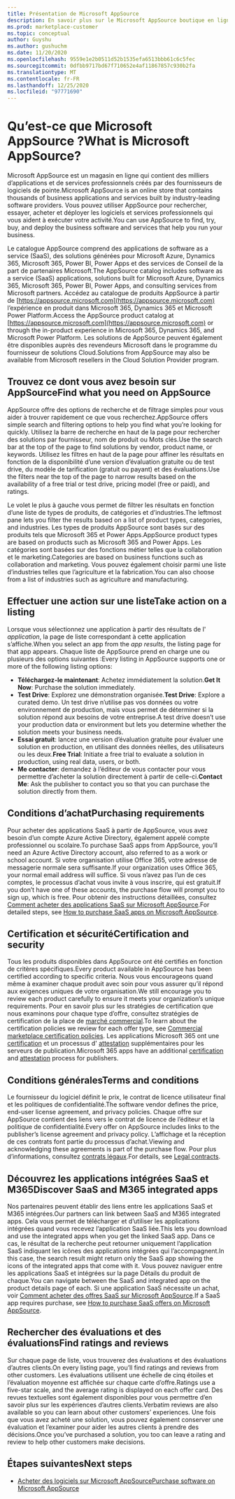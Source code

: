 ```yaml
---
title: Présentation de Microsoft AppSource
description: En savoir plus sur le Microsoft AppSource boutique en ligne et sur la recherche et le catalogue complet des logiciels et solutions.
ms.prod: marketplace-customer
ms.topic: conceptual
author: Guyshu
ms.author: gushuchm
ms.date: 11/20/2020
ms.openlocfilehash: 9559e1e2b0511d52b1535efa6513bbb61c6c5fec
ms.sourcegitcommit: 0dfbb9717bd67f710652e4af11867857c930b2fa
ms.translationtype: MT
ms.contentlocale: fr-FR
ms.lasthandoff: 12/25/2020
ms.locfileid: "97771690"
---
```

# <a name="what-is-microsoft-appsource"></a><span data-ttu-id="3b307-103">Qu’est-ce que Microsoft AppSource ?</span><span class="sxs-lookup"><span data-stu-id="3b307-103">What is Microsoft AppSource?</span></span>

<span data-ttu-id="3b307-104">Microsoft AppSource est un magasin en ligne qui contient des milliers d’applications et de services professionnels créés par des fournisseurs de logiciels de pointe.</span><span class="sxs-lookup"><span data-stu-id="3b307-104">Microsoft AppSource is an online store that contains thousands of business applications and services built by industry-leading software providers.</span></span> <span data-ttu-id="3b307-105">Vous pouvez utiliser AppSource pour rechercher, essayer, acheter et déployer les logiciels et services professionnels qui vous aident à exécuter votre activité.</span><span class="sxs-lookup"><span data-stu-id="3b307-105">You can use AppSource to find, try, buy, and deploy the business software and services that help you run your business.</span></span>

<span data-ttu-id="3b307-106">Le catalogue AppSource comprend des applications de software as a service (SaaS), des solutions générées pour Microsoft Azure, Dynamics 365, Microsoft 365, Power BI, Power Apps et des services de Conseil de la part de partenaires Microsoft.</span><span class="sxs-lookup"><span data-stu-id="3b307-106">The AppSource catalog includes software as a service (SaaS) applications, solutions built for Microsoft Azure, Dynamics 365, Microsoft 365, Power BI, Power Apps, and consulting services from Microsoft partners.</span></span> <span data-ttu-id="3b307-107">Accédez au catalogue de produits AppSource à partir de [https://appsource.microsoft.com](https://appsource.microsoft.com) l’expérience en produit dans Microsoft 365, Dynamics 365 et Microsoft Power Platform.</span><span class="sxs-lookup"><span data-stu-id="3b307-107">Access the AppSource product catalog at [https://appsource.microsoft.com](https://appsource.microsoft.com) or through the in-product experience in Microsoft 365, Dynamics 365, and Microsoft Power Platform.</span></span> <span data-ttu-id="3b307-108">Les solutions de AppSource peuvent également être disponibles auprès des revendeurs Microsoft dans le programme du fournisseur de solutions Cloud.</span><span class="sxs-lookup"><span data-stu-id="3b307-108">Solutions from AppSource may also be available from Microsoft resellers in the Cloud Solution Provider program.</span></span>

## <a name="find-what-you-need-on-appsource"></a><span data-ttu-id="3b307-109">Trouvez ce dont vous avez besoin sur AppSource</span><span class="sxs-lookup"><span data-stu-id="3b307-109">Find what you need on AppSource</span></span>

<span data-ttu-id="3b307-110">AppSource offre des options de recherche et de filtrage simples pour vous aider à trouver rapidement ce que vous recherchez.</span><span class="sxs-lookup"><span data-stu-id="3b307-110">AppSource offers simple search and filtering options to help you find what you’re looking for quickly.</span></span> <span data-ttu-id="3b307-111">Utilisez la barre de recherche en haut de la page pour rechercher des solutions par fournisseur, nom de produit ou Mots clés.</span><span class="sxs-lookup"><span data-stu-id="3b307-111">Use the search bar at the top of the page to find solutions by vendor, product name, or keywords.</span></span> <span data-ttu-id="3b307-112">Utilisez les filtres en haut de la page pour affiner les résultats en fonction de la disponibilité d’une version d’évaluation gratuite ou de test drive, du modèle de tarification (gratuit ou payant) et des évaluations.</span><span class="sxs-lookup"><span data-stu-id="3b307-112">Use the filters near the top of the page to narrow results based on the availability of a free trial or test drive, pricing model (free or paid), and ratings.</span></span>

<span data-ttu-id="3b307-113">Le volet le plus à gauche vous permet de filtrer les résultats en fonction d’une liste de types de produits, de catégories et d’industries.</span><span class="sxs-lookup"><span data-stu-id="3b307-113">The leftmost pane lets you filter the results based on a list of product types, categories, and industries.</span></span> <span data-ttu-id="3b307-114">Les types de produits AppSource sont basés sur des produits tels que Microsoft 365 et Power Apps.</span><span class="sxs-lookup"><span data-stu-id="3b307-114">AppSource product types are based on products such as Microsoft 365 and Power Apps.</span></span> <span data-ttu-id="3b307-115">Les catégories sont basées sur des fonctions métier telles que la collaboration et le marketing.</span><span class="sxs-lookup"><span data-stu-id="3b307-115">Categories are based on business functions such as collaboration and marketing.</span></span> <span data-ttu-id="3b307-116">Vous pouvez également choisir parmi une liste d’industries telles que l’agriculture et la fabrication.</span><span class="sxs-lookup"><span data-stu-id="3b307-116">You can also choose from a list of industries such as agriculture and manufacturing.</span></span>

## <a name="take-action-on-a-listing"></a><span data-ttu-id="3b307-117">Effectuer une action sur une liste</span><span class="sxs-lookup"><span data-stu-id="3b307-117">Take action on a listing</span></span>

<span data-ttu-id="3b307-118">Lorsque vous sélectionnez une application à partir des résultats de l' _application_, la page de liste correspondant à cette application s’affiche.</span><span class="sxs-lookup"><span data-stu-id="3b307-118">When you select an app from the _app results_, the listing page for that app appears.</span></span> <span data-ttu-id="3b307-119">Chaque liste de AppSource prend en charge une ou plusieurs des options suivantes :</span><span class="sxs-lookup"><span data-stu-id="3b307-119">Every listing in AppSource supports one or more of the following listing options:</span></span>

- <span data-ttu-id="3b307-120">**Téléchargez-le maintenant**: Achetez immédiatement la solution.</span><span class="sxs-lookup"><span data-stu-id="3b307-120">**Get It Now**: Purchase the solution immediately.</span></span>
- <span data-ttu-id="3b307-121">**Test Drive**: Explorez une démonstration organisée.</span><span class="sxs-lookup"><span data-stu-id="3b307-121">**Test Drive**: Explore a curated demo.</span></span> <span data-ttu-id="3b307-122">Un test drive n’utilise pas vos données ou votre environnement de production, mais vous permet de déterminer si la solution répond aux besoins de votre entreprise.</span><span class="sxs-lookup"><span data-stu-id="3b307-122">A test drive doesn’t use your production data or environment but lets you determine whether the solution meets your business needs.</span></span>
- <span data-ttu-id="3b307-123">**Essai gratuit**: lancez une version d’évaluation gratuite pour évaluer une solution en production, en utilisant des données réelles, des utilisateurs ou les deux.</span><span class="sxs-lookup"><span data-stu-id="3b307-123">**Free Trial**: Initiate a free trial to evaluate a solution in production, using real data, users, or both.</span></span>
- <span data-ttu-id="3b307-124">**Me contacter**: demandez à l’éditeur de vous contacter pour vous permettre d’acheter la solution directement à partir de celle-ci.</span><span class="sxs-lookup"><span data-stu-id="3b307-124">**Contact Me**: Ask the publisher to contact you so that you can purchase the solution directly from them.</span></span>

## <a name="purchasing-requirements"></a><span data-ttu-id="3b307-125">Conditions d’achat</span><span class="sxs-lookup"><span data-stu-id="3b307-125">Purchasing requirements</span></span>

<span data-ttu-id="3b307-126">Pour acheter des applications SaaS à partir de AppSource, vous avez besoin d’un compte Azure Active Directory, également appelé compte professionnel ou scolaire.</span><span class="sxs-lookup"><span data-stu-id="3b307-126">To purchase SaaS apps from AppSource, you’ll need an Azure Active Directory account, also referred to as a work or school account.</span></span> <span data-ttu-id="3b307-127">Si votre organisation utilise Office 365, votre adresse de messagerie normale sera suffisante.</span><span class="sxs-lookup"><span data-stu-id="3b307-127">If your organization uses Office 365, your normal email address will suffice.</span></span> <span data-ttu-id="3b307-128">Si vous n’avez pas l’un de ces comptes, le processus d’achat vous invite à vous inscrire, qui est gratuit.</span><span class="sxs-lookup"><span data-stu-id="3b307-128">If you don’t have one of these accounts, the purchase flow will prompt you to sign up, which is free.</span></span> <span data-ttu-id="3b307-129">Pour obtenir des instructions détaillées, consultez [Comment acheter des applications SaaS sur Microsoft AppSource](purchase-software-appsource.md).</span><span class="sxs-lookup"><span data-stu-id="3b307-129">For detailed steps, see [How to purchase SaaS apps on Microsoft AppSource](purchase-software-appsource.md).</span></span>

## <a name="certification-and-security"></a><span data-ttu-id="3b307-130">Certification et sécurité</span><span class="sxs-lookup"><span data-stu-id="3b307-130">Certification and security</span></span>

<span data-ttu-id="3b307-131">Tous les produits disponibles dans AppSource ont été certifiés en fonction de critères spécifiques.</span><span class="sxs-lookup"><span data-stu-id="3b307-131">Every product available in AppSource has been certified according to specific criteria.</span></span> <span data-ttu-id="3b307-132">Nous vous encourageons quand même à examiner chaque produit avec soin pour vous assurer qu’il répond aux exigences uniques de votre organisation.</span><span class="sxs-lookup"><span data-stu-id="3b307-132">We still encourage you to review each product carefully to ensure it meets your organization’s unique requirements.</span></span> <span data-ttu-id="3b307-133">Pour en savoir plus sur les stratégies de certification que nous examinons pour chaque type d’offre, consultez stratégies de certification de la place de [marché commercial](/legal/marketplace/certification-policies).</span><span class="sxs-lookup"><span data-stu-id="3b307-133">To learn about the certification policies we review for each offer type, see [Commercial marketplace certification policies](/legal/marketplace/certification-policies).</span></span> <span data-ttu-id="3b307-134">Les applications Microsoft 365 ont une [certification](/microsoft-365-app-certification/docs/enterprise-app-certification-guide) et un processus d' [attestation](/microsoft-365-app-certification/docs/enterprise-app-attestation-guide) supplémentaires pour les serveurs de publication.</span><span class="sxs-lookup"><span data-stu-id="3b307-134">Microsoft 365 apps have an additional [certification](/microsoft-365-app-certification/docs/enterprise-app-certification-guide) and [attestation](/microsoft-365-app-certification/docs/enterprise-app-attestation-guide) process for publishers.</span></span>

## <a name="terms-and-conditions"></a><span data-ttu-id="3b307-135">Conditions générales</span><span class="sxs-lookup"><span data-stu-id="3b307-135">Terms and conditions</span></span>

<span data-ttu-id="3b307-136">Le fournisseur du logiciel définit le prix, le contrat de licence utilisateur final et les politiques de confidentialité.</span><span class="sxs-lookup"><span data-stu-id="3b307-136">The software vendor defines the price, end-user license agreement, and privacy policies.</span></span> <span data-ttu-id="3b307-137">Chaque offre sur AppSource contient des liens vers le contrat de licence de l’éditeur et la politique de confidentialité.</span><span class="sxs-lookup"><span data-stu-id="3b307-137">Every offer on AppSource includes links to the publisher’s license agreement and privacy policy.</span></span> <span data-ttu-id="3b307-138">L’affichage et la réception de ces contrats font partie du processus d’achat.</span><span class="sxs-lookup"><span data-stu-id="3b307-138">Viewing and acknowledging these agreements is part of the purchase flow.</span></span> <span data-ttu-id="3b307-139">Pour plus d’informations, consultez [contrats légaux](legal-contracts.md).</span><span class="sxs-lookup"><span data-stu-id="3b307-139">For details, see [Legal contracts](legal-contracts.md).</span></span>

## <a name="discover-saas-and-m365-integrated-apps"></a><span data-ttu-id="3b307-140">Découvrez les applications intégrées SaaS et M365</span><span class="sxs-lookup"><span data-stu-id="3b307-140">Discover SaaS and M365 integrated apps</span></span>

<span data-ttu-id="3b307-141">Nos partenaires peuvent établir des liens entre les applications SaaS et M365 intégrées.</span><span class="sxs-lookup"><span data-stu-id="3b307-141">Our partners can link between SaaS and M365 integrated apps.</span></span> <span data-ttu-id="3b307-142">Cela vous permet de télécharger et d’utiliser les applications intégrées quand vous recevez l’application SaaS liée.</span><span class="sxs-lookup"><span data-stu-id="3b307-142">This lets you download and use the integrated apps when you get the linked SaaS app.</span></span> <span data-ttu-id="3b307-143">Dans ce cas, le résultat de la recherche peut retourner uniquement l’application SaaS indiquant les icônes des applications intégrées qui l’accompagnent.</span><span class="sxs-lookup"><span data-stu-id="3b307-143">In this case, the search result might return only the SaaS app showing the icons of the integrated apps that come with it.</span></span> <span data-ttu-id="3b307-144">Vous pouvez naviguer entre les applications SaaS et intégrées sur la page Détails du produit de chaque.</span><span class="sxs-lookup"><span data-stu-id="3b307-144">You can navigate between the SaaS and integrated app on the product details page of each.</span></span> <span data-ttu-id="3b307-145">Si une application SaaS nécessite un achat, voir [Comment acheter des offres SaaS sur Microsoft AppSource](purchase-software-appsource.md).</span><span class="sxs-lookup"><span data-stu-id="3b307-145">If a SaaS app requires purchase, see [How to purchase SaaS offers on Microsoft AppSource](purchase-software-appsource.md).</span></span>

## <a name="find-ratings-and-reviews"></a><span data-ttu-id="3b307-146">Rechercher des évaluations et des évaluations</span><span class="sxs-lookup"><span data-stu-id="3b307-146">Find ratings and reviews</span></span>

<span data-ttu-id="3b307-147">Sur chaque page de liste, vous trouverez des évaluations et des évaluations d’autres clients.</span><span class="sxs-lookup"><span data-stu-id="3b307-147">On every listing page, you’ll find ratings and reviews from other customers.</span></span> <span data-ttu-id="3b307-148">Les évaluations utilisent une échelle de cinq étoiles et l’évaluation moyenne est affichée sur chaque carte d’offre.</span><span class="sxs-lookup"><span data-stu-id="3b307-148">Ratings use a five-star scale, and the average rating is displayed on each offer card.</span></span> <span data-ttu-id="3b307-149">Des revues textuelles sont également disponibles pour vous permettre d’en savoir plus sur les expériences d’autres clients.</span><span class="sxs-lookup"><span data-stu-id="3b307-149">Verbatim reviews are also available so you can learn about other customers’ experiences.</span></span> <span data-ttu-id="3b307-150">Une fois que vous avez acheté une solution, vous pouvez également conserver une évaluation et l’examiner pour aider les autres clients à prendre des décisions.</span><span class="sxs-lookup"><span data-stu-id="3b307-150">Once you’ve purchased a solution, you too can leave a rating and review to help other customers make decisions.</span></span>

## <a name="next-steps"></a><span data-ttu-id="3b307-151">Étapes suivantes</span><span class="sxs-lookup"><span data-stu-id="3b307-151">Next steps</span></span>

- [<span data-ttu-id="3b307-152">Acheter des logiciels sur Microsoft AppSource</span><span class="sxs-lookup"><span data-stu-id="3b307-152">Purchase software on Microsoft AppSource</span></span>](purchase-software-appsource.md)

